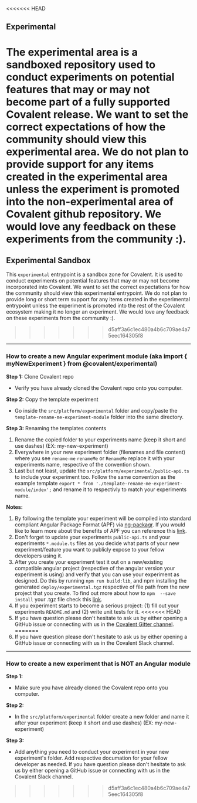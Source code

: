 <<<<<<< HEAD
## Experimental 

The experimental area is a sandboxed repository used to conduct experiments on potential features that may or may not become part of a fully supported Covalent release. We want to set the correct expectations of how the community should view this experimental area. We do not plan to provide support for any items created in the experimental area unless the experiment is promoted into the non-experimental area of Covalent github repository. We would love any feedback on these experiments from the community :).
=======
## Experimental Sandbox
This `experimental` entrypoint is a sandbox zone for Covalent. It is used to conduct experiments on potential features that may or may not become incorporated into Covalent. We want to set the correct expectations for how the community should view this experimental entrypoint. We do not plan to provide long or short term support for any items created in the experimental entrypoint unless the experiment is promoted into the rest of the Covalent ecosystem making it no longer an experiment. We would love any feedback on these experiments from the community :).
>>>>>>> d5aff3a6c1ec480a4b6c709ae4a75eec164305f8
___

### How to create a new Angular experiment module (aka import { myNewExperiment } from @covalent/experimental)

**Step 1:** Clone Covalent repo

* Verify you have already cloned the Covalent repo onto you computer.

**Step 2:** Copy the template experiment
* Go inside the `src/platform/experimental` folder and copy/paste the `template-rename-me-experiment-module` folder into the same directory.

**Step 3:** Renaming the templates contents
1. Rename the copied folder to your experiments name (keep it short and use dashes) (EX: my-new-experiment)
2. Everywhere in your new experiment folder (filenames and file content) where you see `rename-me` `renameMe` or `RenameMe` replace it with your experiments name, respective of the convention shown.
3. Last but not least, update the `src/platform/experimental/public-api.ts` to include your experiment too. Follow the same convention as the example template `export * from './template-rename-me-experiment-module/index';` and rename it to respectivly to match your experiments name.

**Notes:** 
1. By following the template your experiment will be compiled into standard compliant Angular Package Format (APF) via [ng-packagr](https://github.com/dherges/ng-packagr). If you would like to learn more about the benefits of APF you can reference this [link](https://docs.google.com/document/d/1CZC2rcpxffTDfRDs6p1cfbmKNLA6x5O-NtkJglDaBVs/edit).
2. Don't forget to update your experiments `public-api.ts` and your experiments `*.module.ts` files as you decide what parts of your new experiment/feature you want to publicly expose to your fellow developers using it.
3. After you create your experiment test it out on a new/existing compatible angular project (respective of the angular version your experiment is using) and verify that you can use your experiment as designed. Do this by running `npm run build:lib`, and npm installing the generated `deploy/experimental.tgz` respective of file path from the new project that you create. To find out more about how to `npm  --save install` your .tgz file check this [link](https://docs.npmjs.com/cli/install).
4. If you experiment starts to become a serious project: (1) fill out your experiments `README.md` and (2) write unit tests for it.
<<<<<<< HEAD
5. If you have question please don't hesitate to ask us by either opening a GitHub issue or connecting with us in the [Covalent Gitter channel](https://gitter.im/Teradata/covalent).
=======
5. If you have question please don't hesitate to ask us by either opening a GitHub issue or connecting with us in the Covalent Slack channel.
___

### How to create a new experiment that is NOT an Angular module 

**Step 1:** 
* Make sure you have already cloned the Covalent repo onto you computer.

**Step 2:** 
* In the `src/platform/experimental` folder create a new folder and name it after your experiment (keep it short and use dashes) (EX: my-new-experiment)

**Step 3:** 
* Add anything you need to conduct your experiment in your new experiment's folder. Add respective documation for your fellow developer as needed. If you have question please don't hesitate to ask us by either opening a GitHub issue or connecting with us in the Covalent Slack channel.

>>>>>>> d5aff3a6c1ec480a4b6c709ae4a75eec164305f8
